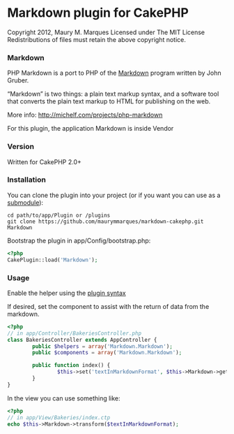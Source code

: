 # Markdown plugin for CakePHP

Copyright 2012, Maury M. Marques
Licensed under The MIT License
Redistributions of files must retain the above copyright notice.


### Markdown

PHP Markdown is a port to PHP of the [Markdown](http://daringfireball.net/projects/markdown) program written by John Gruber.

“Markdown” is two things: a plain text markup syntax, and a software tool that converts the plain text markup to HTML for publishing on the web.

More info: http://michelf.com/projects/php-markdown

For this plugin, the application Markdown is inside Vendor

### Version

Written for CakePHP 2.0+


### Installation

You can clone the plugin into your project (or if you want you can use as a [submodule](http://help.github.com/submodules)):

```
cd path/to/app/Plugin or /plugins
git clone https://github.com/maurymmarques/markdown-cakephp.git Markdown
```

Bootstrap the plugin in app/Config/bootstrap.php:

```php
<?php
CakePlugin::load('Markdown');
```


### Usage

Enable the helper using the [plugin syntax](http://book.cakephp.org/2.0/en/appendices/glossary.html#term-plugin-syntax)

If desired, set the component to assist with the return of data from the markdown.

```php
<?php
// in app/Controller/BakeriesController.php
class BakeriesController extends AppController {
		public $helpers = array('Markdown.Markdown');
		public $components = array('Markdown.Markdown');

		public function index() {
				$this->set('textInMarkdownFormat', $this->Markdown->getFile($pathToFile));
		}
}
```

In the view you can use something like:

```php
<?php
// in app/View/Bakeries/index.ctp
echo $this->Markdown->transform($textInMarkdownFormat);
```